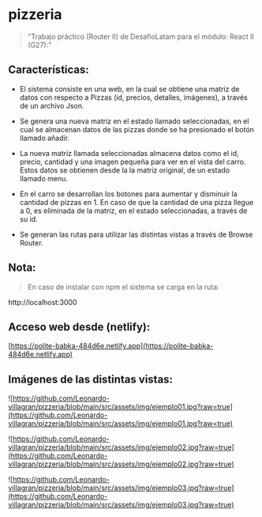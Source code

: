 # pizzeria

>"Trabajo práctico (Router II) de DesafioLatam para el módulo: React II (G27):"

## Características:

* El sistema consiste en una web, en la cual se obtiene una matriz de datos con respecto a Pizzas (id, precios, detalles, imágenes), a través de un archivo Json. 

* Se genera una nueva matriz en el estado llamado seleccionadas, en el cual se almacenan datos de las pizzas donde se ha presionado el botón llamado añadir. 

* La nueva matriz llamada seleccionadas almacena datos como el id, precio, cantidad y una imagen pequeña para ver en el vista del carro. Estos datos se obtienen desde la la matriz original, de un estado llamado menu.

* En el carro se desarrollan los botones para aumentar y disminuir la cantidad de pizzas en 1. En caso de que la cantidad de una pizza llegue a 0, es eliminada de la matriz, en el estado seleccionadas, a través de su id. 

* Se generan las rutas para utilizar las distintas vistas a través de Browse Router.
## Nota: 

>En caso de instalar con npm el sistema se carga en la ruta: 

http://localhost:3000

## Acceso web desde (netlify):

[https://polite-babka-484d6e.netlify.app](https://polite-babka-484d6e.netlify.app)

## Imágenes de las distintas vistas:

![https://github.com/Leonardo-villagran/pizzeria/blob/main/src/assets/img/ejemplo01.jpg?raw=true](https://github.com/Leonardo-villagran/pizzeria/blob/main/src/assets/img/ejemplo01.jpg?raw=true)

![https://github.com/Leonardo-villagran/pizzeria/blob/main/src/assets/img/ejemplo02.jpg?raw=true](https://github.com/Leonardo-villagran/pizzeria/blob/main/src/assets/img/ejemplo02.jpg?raw=true)

![https://github.com/Leonardo-villagran/pizzeria/blob/main/src/assets/img/ejemplo03.jpg?raw=true](https://github.com/Leonardo-villagran/pizzeria/blob/main/src/assets/img/ejemplo03.jpg?raw=true)